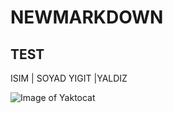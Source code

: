 # NEWMARKDOWN 
## TEST 
ISIM | SOYAD 
YIGIT |YALDIZ

![Image of Yaktocat](https://octodex.github.com/images/yaktocat.png)
